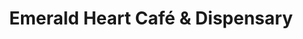 ---
title: "Emerald Heart Café & Dispensary"
url: /murfreesboro/emerald-heart-cafe-and-dispensary/
shop: cannabis
---